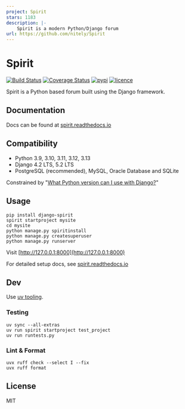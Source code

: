```yaml
---
project: Spirit
stars: 1183
description: |-
    Spirit is a modern Python/Django forum
url: https://github.com/nitely/Spirit
---
```


# Spirit

[![Build Status](https://img.shields.io/github/actions/workflow/status/nitely/Spirit/ci.yml?branch=master&style=flat-square)](https://github.com/nitely/Spirit/actions?query=workflow%3ACI)
[![Coverage Status](https://img.shields.io/coveralls/nitely/Spirit/master.svg?style=flat-square)](https://coveralls.io/r/nitely/Spirit)
[![pypi](https://img.shields.io/pypi/v/django-spirit.svg?style=flat-square)](https://pypi.python.org/pypi/django-spirit)
[![licence](https://img.shields.io/pypi/l/django-spirit.svg?style=flat-square)](https://raw.githubusercontent.com/nitely/Spirit/master/LICENSE)

Spirit is a Python based forum built using the Django framework.

## Documentation

Docs can be found at [spirit.readthedocs.io](http://spirit.readthedocs.io/en/latest/)

## Compatibility

* Python 3.9, 3.10, 3.11, 3.12, 3.13
* Django 4.2 LTS, 5.2 LTS
* PostgreSQL (recommended), MySQL, Oracle Database and SQLite

Constrained by "[What Python version can I use with Django?](https://docs.djangoproject.com/en/dev/faq/install/#what-python-version-can-i-use-with-django)"

## Usage

```
pip install django-spirit
spirit startproject mysite
cd mysite
python manage.py spiritinstall
python manage.py createsuperuser
python manage.py runserver
```

Visit [http://127.0.0.1:8000](http://127.0.0.1:8000)

For detailed setup docs, see [spirit.readthedocs.io](http://spirit.readthedocs.io/en/latest/)

## Dev

Use [uv tooling](https://docs.astral.sh/uv/).

### Testing

```
uv sync --all-extras
uv run spirit startproject test_project
uv run runtests.py
```

### Lint & Format

```
uvx ruff check --select I --fix
uvx ruff format
```

## License

MIT

